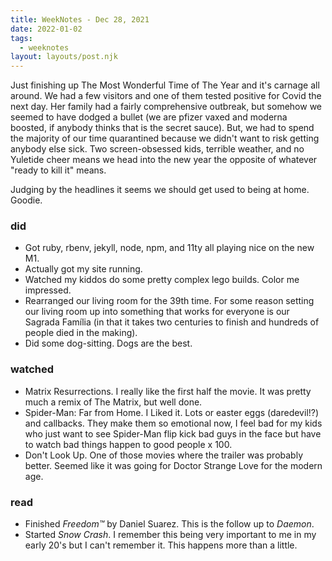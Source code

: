 ```yaml
---
title: WeekNotes - Dec 28, 2021
date: 2022-01-02
tags:
  - weeknotes 
layout: layouts/post.njk
---
```


Just finishing up The Most Wonderful Time of The Year and it's carnage all around. We had a few visitors and one of them tested positive for Covid the next day. Her family had a fairly comprehensive outbreak, but somehow we seemed to have dodged a bullet (we are pfizer vaxed and moderna boosted, if anybody thinks that is the secret sauce). But, we had to spend the majority of our time quarantined because we didn't want to risk getting anybody else sick. Two screen-obsessed kids, terrible weather, and no Yuletide cheer means we head into the new year the opposite of whatever "ready to kill it" means.

Judging by the headlines it seems we should get used to being at home. Goodie. 

### did
- Got ruby, rbenv, jekyll, node, npm, and 11ty all playing nice on the new M1.
- Actually got my site running.
- Watched my kiddos do some pretty complex lego builds. Color me impressed.
- Rearranged our living room for the 39th time. For some reason setting our living room up into something that works for everyone is our Sagrada Família (in that it takes two centuries to finish and hundreds of people died in the making).
- Did some dog-sitting. Dogs are the best. 

### watched
- Matrix Resurrections. I really like the first half the movie. It was pretty much a remix of The Matrix, but well done.
- Spider-Man: Far from Home. I Liked it. Lots or easter eggs (daredevil!?) and callbacks. They make them so emotional now, I feel bad for my kids who just want to see Spider-Man flip kick bad guys in the face but have to watch bad things happen to good people x 100.
- Don't Look Up. One of those movies where the trailer was probably better. Seemed like it was going for Doctor Strange Love for the modern age.

### read
- Finished *Freedom™* by Daniel Suarez. This is the follow up to *Daemon*. 
- Started *Snow Crash*. I remember this being very important to me in my early 20's but I can't remember it. This happens more than a little.


